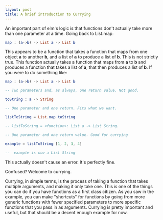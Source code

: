 ```yaml
---
layout: post
title: A brief introduction to Currying
---
```


An important part of elm's logic is that functions don't actually take more than one parameter at a time. Going back to List.map:

```elm
map : (a->b) -> List a -> List b
```

This appears to be a function that takes a function that maps from one object **a** to another **b**, and a list of **a** to produce a list of **b**. This is not strictly true. This function actually takes a function that maps from **a** to **b** and produces a function that takes a list of **a**, that then produces a list of **b**. If you were to do something like:

```elm
map : (a->b) -> List a -> List b

-- Two parameters and, as always, one return value. Not good.

toString : a -> String

-- One parameter and one return. Fits what we want.

listToString = List.map toString

-- listToString = <function>: List a -> List String. 

-- One parameter and one return value. Good for currying

example = listToString [1, 2, 3, 4]
    
--  example is now a List String
```

This actually doesn't cause an error. It's perfectly fine.

Confused? Welcome to currying.

Currying, in simple terms, is the process of taking a function that takes multiple arguments, and making it only take one. This is one of the things you can do if you have functions as a first class citizen. As you saw in the example, you can make "shortcuts" for functions by going from more generic functions with fewer specified parameters to more specific functions that you pass in as arguments. Currying is pretty important and useful, but that should be a decent enough example for now.
